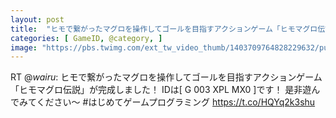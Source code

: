 ```yaml
---
layout: post
title:  "ヒモで繋がったマグロを操作してゴールを目指すアクションゲーム「ヒモマグロ伝説」"
categories: [ GameID, @category, ]
image: "https://pbs.twimg.com/ext_tw_video_thumb/1403709764828229632/pu/img/IyXXw7wGs-l3jeFz.jpg"
---
```

RT @_wairu_: ヒモで繋がったマグロを操作してゴールを目指すアクションゲーム「ヒモマグロ伝説」が完成しました！
IDは[ G 003 XPL MX0 ]です！
是非遊んでみてください～
#はじめてゲームプログラミング https://t.co/HQYq2k3shu
